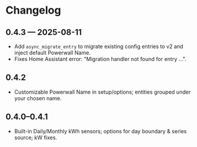 # Changelog

## 0.4.3 — 2025-08-11
- Add `async_migrate_entry` to migrate existing config entries to v2 and inject default Powerwall Name.
- Fixes Home Assistant error: "Migration handler not found for entry ...".

## 0.4.2
- Customizable Powerwall Name in setup/options; entities grouped under your chosen name.

## 0.4.0–0.4.1
- Built-in Daily/Monthly kWh sensors; options for day boundary & series source; kW fixes.
